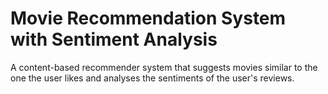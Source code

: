 # Movie Recommendation System with Sentiment Analysis
A content-based recommender system that suggests movies similar to the one the user likes and analyses the sentiments of the user's reviews.
